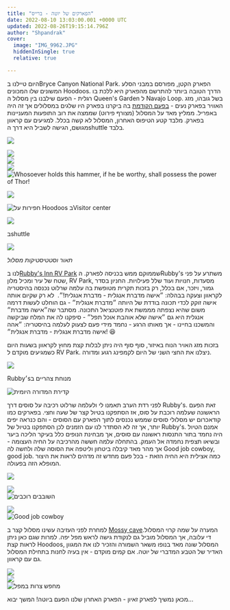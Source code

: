 ```yaml
---
title: "הפארקים של יוטה - ברייס"
date: 2022-08-10 13:03:00.001 +0000 UTC
updated: 2022-08-26T19:15:14.796Z
author: "Shpandrak"
cover:
  image: "IMG_9962.JPG"
  hiddenInSingle: true
  relative: true

---
```


היום טיילנו בBryce Canyon National Park. הפארק הקטן, מפורסם במבני הסלע המשונים שלו המכונים Hoodoos. הדרך הטובה ביותר להתרשם מהפארק היא ללכת בו רגלית - הפעם שילבנו בין מסלול ה Queen's Garden ל Navajo Loop. בשל גובהו, מזג האוויר בפארק נעים - [בפעם הקודמת](http://shpandrak.blogspot.com/2012/04/blog-post_05.html) בה ביקרנו בפארק היו שלגים במסלולים אך זה היה באפריל. ממליץ מאד על המסלול (מצורף פירוט) שממצה את רוב התופעות המעניינות בפארק. מלבד קטע הטיפוס האחרון, המסלול לא קשה בכלל. למגיעים עם קראוון מגושם, הגישה לשביל היא דרך הshuttle בלבד.

![](IMG_9926-HEIC.jpg "")

![](IMG_9940-HEIC.jpg "")  
![](IMG_9962.JPG "")  
![](IMG_0003-HEIC.jpg "")  
![](IMG_0013-HEIC.jpg "Whosoever holds this hammer, if he be worthy, shall possess the power of Thor!")

![](IMG_0027-HEIC.jpg "")

![](IMG_0044-HEIC.jpg "חפירות על Hoodoos בVisitor center")

![](IMG_0031-HEIC.jpg "")

בshuttle

[![](https://blogger.googleusercontent.com/img/a/AVvXsEiWhDv1kne8nj3mc3sVq_MhpWb3tE8mXVZO3ItrzadWccMLF4igYusSF0l3jdvqsc7oI7hubTYD6Lx_NWvjn3T4vaDn2jYzlnYarAm6UwgJusnJ_EcUZe3nqP1XGG-G3UXbCbfKhAuHkr3utJQL1R1g_GFez2KbszmWitdS_0TdktKf9ZwGMLbmraS_Ow=w640-h434)](https://blogger.googleusercontent.com/img/a/AVvXsEiWhDv1kne8nj3mc3sVq_MhpWb3tE8mXVZO3ItrzadWccMLF4igYusSF0l3jdvqsc7oI7hubTYD6Lx_NWvjn3T4vaDn2jYzlnYarAm6UwgJusnJ_EcUZe3nqP1XGG-G3UXbCbfKhAuHkr3utJQL1R1g_GFez2KbszmWitdS_0TdktKf9ZwGMLbmraS_Ow)

*תאור וסטטיסטיקות מסלול*

לנו ב[Rubby's Inn RV Park](https://www.rubysinn.com/) שממוקם ממש בכניסה לפארק. הRubby's משתרע על פני שטח של עיר ומכיל מלון, RV Park, מסעדות, חנויות ועוד שלל פעילויות. החניון בסדר גמור, ויזכר, אם בכלל, רק בזכות תקרית מטופשת בה עלמה שרלוט נכנסה בהיסטריה לקראוון וצעקה בבהלה: ״אישה מדברת אנגלית - מדברת אנגלית!״.  לא רק שקיום אותה אישה זוקק לכדי תכונה בודדת של היותה ״מדברת אנגלית״ - גם הוחלט לעשות דרמה משום שהיא נצפתה מממשת את פוטנציאל התכונה. מסתבר שה״אישה מדברת״ אנגלית היא גם ״אישה שלא אוהבת אוכל תפל״ - סיפקנו לה את המלח שביקשה והמשכנו בחיינו - אך מאותו הרגע - נחמד מידי פעם לצעוק לעלמה בהיסטריה: ״אהה אישה מדברת אנגלית - מדברת אנגלית״! 😆

בזכות מזג האויר הנוח באיזור, סוף סוף היה ניתן לבלות קצת מחוץ לקראוון בשעות היום כשמגיעים מוקדם ל RV Park. ניצלנו את החצי השני של היום לקמפינג רגוע ומדורה.

![](IMG_0049-HEIC.jpg "")

Rubby׳sמנוחת צהריים ב

![](IMG_0125-HEIC.jpg "קדירת המדורה היומית")

לפני רדת הערב תאמנו לי ולעלמה שרלוט רכיבה על סוסים דרך Rubby's. זאת הפעם הראשונה שעלמה רוכבת על סוס, אז הסתפקנו בטיול קצר של שעה וחצי. בפארקים כמו קודאכרום יש מסלולי סוסים שממש נכנסים לתוך הפארק עם הסוסים - והם כנראה יפים יותר, אך זה לא הסתדר לנו עם הזמנים לכן הסתפקנו בטיול של Rubby's. אמנם הטיול היה נחמד בתור התנסות ראשונה עם סוסים, אך מבחינת הנופים כלל בעיקר הליכה ביער ובשיאו תצפית נחמדה אל העמק. בהתחלה עלמה חששה מהרכיבה על החיה העצומה - אך מהר מאד קיבלה ביטחון וליטפה את הסוסה שלה ולחשה לה Good job cowboy, good job. כמה אצילית היא החיה הזאת - בכל פעם מחדש זה מדהים לראות את היצור המופלא הזה בפעולה.

![](IMG_0064-HEIC.jpg "")

![](IMG_0097-HEIC.jpg "")  
![](IMG_0100-HEIC.jpg "השובבים רוכבים")

![](IMG_0112-HEIC.jpg "")  
![](IMG_0118-HEIC.jpg "Good job cowboy")

למחרת לפני העזיבה עשינו מסלול קצר ב [Mossy cave](https://www.alltrails.com/trail/us/utah/mossy-cave-turret-arch-and-little-windows-trail?u=m).המערה על שמה קרוי המסלול די עלובה, אך המסלול מוביל גם לנקודת גישה לראש מפל יפה. למרות שגם כאן ניתן לראות קצת Hoodoos, המסלול שונה מאד בנופו משאר השמורה והזכיר לנו את המגוון האדיר של הטבע המדברי של יוטה. אם קמים מוקדם - אין בעיה לחנות בתחילת המסלול גם עם קראוון.

![](IMG_0964-HEIC.jpg "")  
![](IMG_0139-HEIC.jpg "")  
![](IMG_0985-HEIC.jpg "מחפש צרות במפל")

מכאן נמשיך לפארק זאיון - הפארק האחרון שלנו הפעם ביוטה! המשך יבוא...
